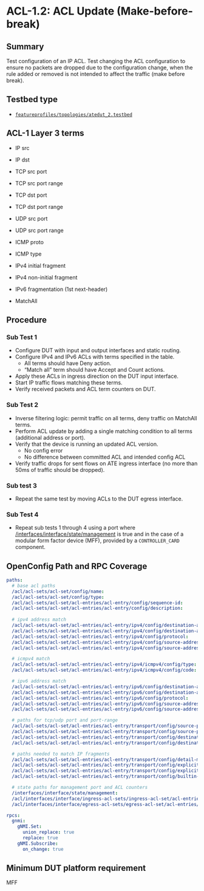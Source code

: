 # ACL-1.2: ACL Update (Make-before-break)

## Summary

Test configuration of an IP ACL.
Test changing the ACL configuration to ensure no packets are dropped due to
the configuration change, when the rule added or removed is not intended to
affect the traffic (make before break).


## Testbed type

* [`featureprofiles/topologies/atedut_2.testbed`](https://github.com/openconfig/featureprofiles/blob/main/topologies/atedut_2.testbed)

## ACL-1 Layer 3 terms

* IP src
* IP dst
* TCP src port
* TCP src port range
* TCP dst port
* TCP dst port range
* UDP src port
* UDP src port range
* ICMP proto
* ICMP type

* IPv4 initial fragment
* IPv4 non-initial fragment
* IPv6 fragmentation (1st next-header)
* MatchAll

## Procedure

### Sub Test 1

* Configure DUT with input and output interfaces and static routing.
* Configure IPv4 and IPv6 ACLs with terms specified in the table.
  * All terms should have Deny action.
  * “Match all” term should have Accept and Count actions.
* Apply these ACLs in ingress direction on the DUT input interface.
* Start IP traffic flows matching these terms.
* Verify received packets and ACL term counters on DUT.

### Sub Test 2

* Inverse filtering logic: permit traffic on all terms, deny traffic on MatchAll terms.
* Perform ACL update by adding a single matching condition to all terms (additional address or port).
* Verify that the device is running an updated ACL version.
  * No config error
  * No difference between committed ACL and intended config ACL
* Verify traffic drops for sent flows on ATE ingress interface (no more than 50ms of traffic should be dropped).

### Sub test 3

* Repeat the same test by moving ACLs to the DUT egress interface.

### Sub Test 4

* Repeat sub tests 1 through 4 using a port where [/interfaces/interface/state/management](https://github.com/openconfig/public/blob/daf73c37e9062b458bb9eab645840e5d3835c74d/release/models/interfaces/openconfig-interfaces.yang#L719-L727)
  is true and in the case of a modular form factor device (MFF), provided by a `CONTROLLER_CARD` component.  

## OpenConfig Path and RPC Coverage

```yaml
paths:
  # base acl paths
  /acl/acl-sets/acl-set/config/name:
  /acl/acl-sets/acl-set/config/type:
  /acl/acl-sets/acl-set/acl-entries/acl-entry/config/sequence-id:
  /acl/acl-sets/acl-set/acl-entries/acl-entry/config/description:
  
  # ipv4 address match
  /acl/acl-sets/acl-set/acl-entries/acl-entry/ipv4/config/destination-address:
  /acl/acl-sets/acl-set/acl-entries/acl-entry/ipv4/config/destination-address-prefix-set:
  /acl/acl-sets/acl-set/acl-entries/acl-entry/ipv4/config/protocol:
  /acl/acl-sets/acl-set/acl-entries/acl-entry/ipv4/config/source-address:
  /acl/acl-sets/acl-set/acl-entries/acl-entry/ipv4/config/source-address-prefix-set:

  # icmpv4 match
  /acl/acl-sets/acl-set/acl-entries/acl-entry/ipv4/icmpv4/config/type:
  /acl/acl-sets/acl-set/acl-entries/acl-entry/ipv4/icmpv4/config/code:

  # ipv6 address match
  /acl/acl-sets/acl-set/acl-entries/acl-entry/ipv6/config/destination-address:
  /acl/acl-sets/acl-set/acl-entries/acl-entry/ipv6/config/destination-address-prefix-set:
  /acl/acl-sets/acl-set/acl-entries/acl-entry/ipv6/config/protocol:
  /acl/acl-sets/acl-set/acl-entries/acl-entry/ipv6/config/source-address:
  /acl/acl-sets/acl-set/acl-entries/acl-entry/ipv6/config/source-address-prefix-set:

  # paths for tcp/udp port and port-range
  /acl/acl-sets/acl-set/acl-entries/acl-entry/transport/config/source-port:
  /acl/acl-sets/acl-set/acl-entries/acl-entry/transport/config/source-port-set:
  /acl/acl-sets/acl-set/acl-entries/acl-entry/transport/config/destination-port:
  /acl/acl-sets/acl-set/acl-entries/acl-entry/transport/config/destination-port-set:

  # paths needed to match IP fragments
  /acl/acl-sets/acl-set/acl-entries/acl-entry/transport/config/detail-mode:
  /acl/acl-sets/acl-set/acl-entries/acl-entry/transport/config/explicit-detail-match-mode:
  /acl/acl-sets/acl-set/acl-entries/acl-entry/transport/config/explicit-tcp-flags:
  /acl/acl-sets/acl-set/acl-entries/acl-entry/transport/config/builtin-detail:

  # state paths for management port and ACL counters
  /interfaces/interface/state/management:
  /acl/interfaces/interface/ingress-acl-sets/ingress-acl-set/acl-entries/acl-entry/state/matched-packets:
  /acl/interfaces/interface/egress-acl-sets/egress-acl-set/acl-entries/acl-entry/state/matched-packets:

rpcs:
  gnmi:
    gNMI.Set:
      union_replace: true
      replace: true
    gNMI.Subscribe:
      on_change: true
```

## Minimum DUT platform requirement

MFF
